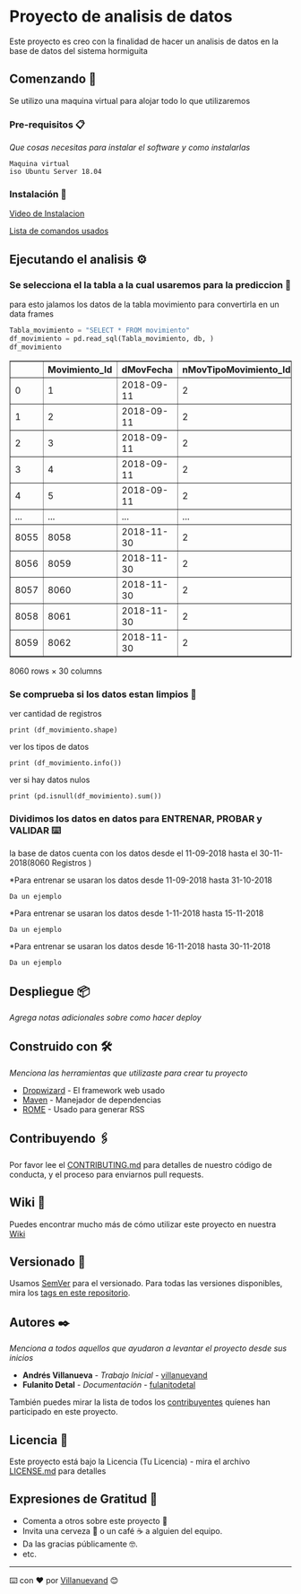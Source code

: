 # Proyecto de analisis de datos

Este proyecto es creo con la finalidad de hacer un analisis de datos en la base de datos del sistema hormiguita 

## Comenzando 🚀

Se utilizo una maquina virtual para alojar todo lo que utilizaremos 


### Pre-requisitos 📋

_Que cosas necesitas para instalar el software y como instalarlas_

```
Maquina virtual
iso Ubuntu Server 18.04
```

### Instalación 🔧

[Video de Instalacion](https://youtu.be/-dgNj3HRzyc)

[Lista de comandos usados](https://drive.google.com/file/d/1QtP3Sm6ZB1hYIHcEJa3v_uyW1PSPchEM/view)

## Ejecutando el analisis ⚙️

### Se selecciona el la tabla a la cual usaremos para la prediccion 📄

para esto jalamos los datos de la tabla movimiento para convertirla en un data frames

```python
Tabla_movimiento = "SELECT * FROM movimiento"
df_movimiento = pd.read_sql(Tabla_movimiento, db, )
df_movimiento
```

<div>

<table border="1" class="dataframe">
  <thead>
    <tr style="text-align: right;">
      <th></th>
      <th>Movimiento_Id</th>
      <th>dMovFecha</th>
      <th>nMovTipoMovimiento_Id</th>
      <th>nMovTipopago</th>
      <th>Almacen_Id</th>
      <th>nMovTipoOrigenDestino</th>
      <th>nMovOrigenDestino_Id</th>
      <th>nMovTipodestino</th>
      <th>Documento_Id</th>
      <th>sMovDocumento</th>
      <th>...</th>
      <th>dMovRetencion</th>
      <th>sMovObservacion</th>
      <th>nMovEstadoSunat</th>
      <th>nMovEstado</th>
      <th>nMovEliminado</th>
      <th>dMovFecha_Act</th>
      <th>Usuario_Id</th>
      <th>nMovClasificador_Id</th>
      <th>nMovMovimiento_Id</th>
      <th>nMovOrdenCampo_Id</th>
    </tr>
  </thead>
  <tbody>
    <tr>
      <td>0</td>
      <td>1</td>
      <td>2018-09-11</td>
      <td>2</td>
      <td>1</td>
      <td>1</td>
      <td>2</td>
      <td>64</td>
      <td>2</td>
      <td>1</td>
      <td>1</td>
      <td>...</td>
      <td>0.0</td>
      <td>PLACA: M4C-849 / T5Q-998</td>
      <td>3</td>
      <td>2</td>
      <td>0</td>
      <td>2018-09-11 16:29:38</td>
      <td>22</td>
      <td>0</td>
      <td>0</td>
      <td>0</td>
    </tr>
    <tr>
      <td>1</td>
      <td>2</td>
      <td>2018-09-11</td>
      <td>2</td>
      <td>1</td>
      <td>1</td>
      <td>2</td>
      <td>4</td>
      <td>2</td>
      <td>1</td>
      <td>2</td>
      <td>...</td>
      <td>0.0</td>
      <td>PLACA:  ANU-925 / TCZ-988</td>
      <td>3</td>
      <td>2</td>
      <td>0</td>
      <td>2018-09-11 16:54:44</td>
      <td>22</td>
      <td>0</td>
      <td>0</td>
      <td>0</td>
    </tr>
    <tr>
      <td>2</td>
      <td>3</td>
      <td>2018-09-11</td>
      <td>2</td>
      <td>1</td>
      <td>1</td>
      <td>2</td>
      <td>91</td>
      <td>2</td>
      <td>1</td>
      <td>3</td>
      <td>...</td>
      <td>0.0</td>
      <td>PLACA:  AFE-904 / TBK-978</td>
      <td>3</td>
      <td>2</td>
      <td>0</td>
      <td>2018-09-11 17:12:46</td>
      <td>22</td>
      <td>0</td>
      <td>0</td>
      <td>0</td>
    </tr>
    <tr>
      <td>3</td>
      <td>4</td>
      <td>2018-09-11</td>
      <td>2</td>
      <td>1</td>
      <td>1</td>
      <td>2</td>
      <td>99</td>
      <td>2</td>
      <td>1</td>
      <td>4</td>
      <td>...</td>
      <td>0.0</td>
      <td>PLACA:  AUG-886 / M3P-989</td>
      <td>3</td>
      <td>3</td>
      <td>0</td>
      <td>2018-09-11 17:18:12</td>
      <td>22</td>
      <td>0</td>
      <td>0</td>
      <td>0</td>
    </tr>
    <tr>
      <td>4</td>
      <td>5</td>
      <td>2018-09-11</td>
      <td>2</td>
      <td>1</td>
      <td>1</td>
      <td>2</td>
      <td>100</td>
      <td>2</td>
      <td>1</td>
      <td>5</td>
      <td>...</td>
      <td>0.0</td>
      <td>PLACA:  D4D-796 / M3G-987</td>
      <td>3</td>
      <td>3</td>
      <td>0</td>
      <td>2018-09-11 17:43:06</td>
      <td>22</td>
      <td>0</td>
      <td>0</td>
      <td>0</td>
    </tr>
    <tr>
      <td>...</td>
      <td>...</td>
      <td>...</td>
      <td>...</td>
      <td>...</td>
      <td>...</td>
      <td>...</td>
      <td>...</td>
      <td>...</td>
      <td>...</td>
      <td>...</td>
      <td>...</td>
      <td>...</td>
      <td>...</td>
      <td>...</td>
      <td>...</td>
      <td>...</td>
      <td>...</td>
      <td>...</td>
      <td>...</td>
      <td>...</td>
      <td>...</td>
    </tr>
    <tr>
      <td>8055</td>
      <td>8058</td>
      <td>2018-11-30</td>
      <td>2</td>
      <td>1</td>
      <td>1</td>
      <td>2</td>
      <td>71</td>
      <td>2</td>
      <td>1</td>
      <td>8011</td>
      <td>...</td>
      <td>0.0</td>
      <td>PLACA: APO-886/TDH-974</td>
      <td>3</td>
      <td>2</td>
      <td>0</td>
      <td>2018-11-30 22:01:09</td>
      <td>32</td>
      <td>0</td>
      <td>0</td>
      <td>0</td>
    </tr>
    <tr>
      <td>8056</td>
      <td>8059</td>
      <td>2018-11-30</td>
      <td>2</td>
      <td>1</td>
      <td>1</td>
      <td>2</td>
      <td>74</td>
      <td>2</td>
      <td>1</td>
      <td>8012</td>
      <td>...</td>
      <td>0.0</td>
      <td>PLACA: T1E-940/T1C-997</td>
      <td>3</td>
      <td>2</td>
      <td>0</td>
      <td>2018-11-30 22:43:11</td>
      <td>32</td>
      <td>0</td>
      <td>0</td>
      <td>0</td>
    </tr>
    <tr>
      <td>8057</td>
      <td>8060</td>
      <td>2018-11-30</td>
      <td>2</td>
      <td>1</td>
      <td>1</td>
      <td>2</td>
      <td>28</td>
      <td>2</td>
      <td>1</td>
      <td>8013</td>
      <td>...</td>
      <td>0.0</td>
      <td>PLACA: ARC-728/TCW-988</td>
      <td>3</td>
      <td>2</td>
      <td>0</td>
      <td>2018-11-30 22:46:00</td>
      <td>32</td>
      <td>0</td>
      <td>0</td>
      <td>0</td>
    </tr>
    <tr>
      <td>8058</td>
      <td>8061</td>
      <td>2018-11-30</td>
      <td>2</td>
      <td>1</td>
      <td>1</td>
      <td>2</td>
      <td>17</td>
      <td>2</td>
      <td>1</td>
      <td>8014</td>
      <td>...</td>
      <td>0.0</td>
      <td>PLACA: A4W-928/T3Q-981</td>
      <td>3</td>
      <td>2</td>
      <td>0</td>
      <td>2018-11-30 22:49:01</td>
      <td>32</td>
      <td>0</td>
      <td>0</td>
      <td>0</td>
    </tr>
    <tr>
      <td>8059</td>
      <td>8062</td>
      <td>2018-11-30</td>
      <td>2</td>
      <td>1</td>
      <td>1</td>
      <td>2</td>
      <td>166</td>
      <td>2</td>
      <td>1</td>
      <td>8015</td>
      <td>...</td>
      <td>0.0</td>
      <td>PLACA: A3B-857/T2K-970</td>
      <td>3</td>
      <td>2</td>
      <td>0</td>
      <td>2018-11-30 22:58:52</td>
      <td>32</td>
      <td>0</td>
      <td>0</td>
      <td>0</td>
    </tr>
  </tbody>
</table>
<p>8060 rows × 30 columns</p>
</div>

### Se comprueba si los datos estan limpios 🔩

ver cantidad de registros

```
print (df_movimiento.shape)
```
ver los tipos de datos

```
print (df_movimiento.info())
```
ver si hay datos nulos

```
print (pd.isnull(df_movimiento).sum())
```

### Dividimos los datos en datos para ENTRENAR, PROBAR y VALIDAR ⌨️

la base de datos cuenta con los datos desde el 11-09-2018 hasta el 30-11-2018(8060 Registros )

*Para entrenar se usaran los datos desde 11-09-2018 hasta 31-10-2018
```
Da un ejemplo
```
*Para entrenar se usaran los datos desde 1-11-2018 hasta 15-11-2018
```
Da un ejemplo
```
*Para entrenar se usaran los datos desde 16-11-2018 hasta 30-11-2018
```
Da un ejemplo
```
## Despliegue 📦

_Agrega notas adicionales sobre como hacer deploy_

## Construido con 🛠️

_Menciona las herramientas que utilizaste para crear tu proyecto_

* [Dropwizard](http://www.dropwizard.io/1.0.2/docs/) - El framework web usado
* [Maven](https://maven.apache.org/) - Manejador de dependencias
* [ROME](https://rometools.github.io/rome/) - Usado para generar RSS

## Contribuyendo 🖇️

Por favor lee el [CONTRIBUTING.md](https://gist.github.com/villanuevand/xxxxxx) para detalles de nuestro código de conducta, y el proceso para enviarnos pull requests.

## Wiki 📖

Puedes encontrar mucho más de cómo utilizar este proyecto en nuestra [Wiki](https://github.com/tu/proyecto/wiki)

## Versionado 📌

Usamos [SemVer](http://semver.org/) para el versionado. Para todas las versiones disponibles, mira los [tags en este repositorio](https://github.com/tu/proyecto/tags).

## Autores ✒️

_Menciona a todos aquellos que ayudaron a levantar el proyecto desde sus inicios_

* **Andrés Villanueva** - *Trabajo Inicial* - [villanuevand](https://github.com/villanuevand)
* **Fulanito Detal** - *Documentación* - [fulanitodetal](#fulanito-de-tal)

También puedes mirar la lista de todos los [contribuyentes](https://github.com/your/project/contributors) quíenes han participado en este proyecto. 

## Licencia 📄

Este proyecto está bajo la Licencia (Tu Licencia) - mira el archivo [LICENSE.md](LICENSE.md) para detalles

## Expresiones de Gratitud 🎁

* Comenta a otros sobre este proyecto 📢
* Invita una cerveza 🍺 o un café ☕ a alguien del equipo. 
* Da las gracias públicamente 🤓.
* etc.



---
⌨️ con ❤️ por [Villanuevand](https://github.com/Villanuevand) 😊
